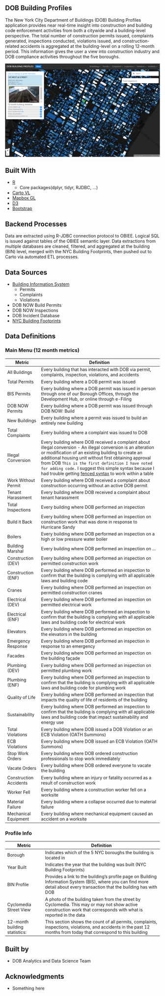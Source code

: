 ## DOB Building Profiles

The New York City Department of Buildings (DOB) Building Profiles application provides near real-time insight into construction and building code enforcement activities from both a citywide and a building-level perspective. The total number of construction permits issued, complaints generated, inspections conducted, violations issued, and construction-related accidents is aggregated at the building-level on a rolling 12-month period. This information gives the user a view into construction industry and DOB compliance activities throughout the five boroughs. 

![Alt Text](https://github.com/NYCDOB/DOB_Dashboards/blob/Dev_2016/profiles_screen.PNG)

## Built With

* [R](https://www.r-project.org/)
    + Core packages(dplyr, tidyr, RJDBC, ...)
* [Carto VL](https://carto.com/developers/carto-vl/)
* [Mapbox GL](https://www.mapbox.com/mapbox-gl-js/api/)
* [D3](https://d3js.org/)
* [Bootstrap](https://getbootstrap.com/)

## Backend Processes  

Data are extracted using R-JDBC connection protocol to OBIEE. Logical SQL is issued against tables of the OBIEE semantic layer.  Data extractions from multiple databases are cleaned, filtered, and aggregated at the building (BIN) level, merged with the NYC Building Footprints, then pushed out to Carto via automated ETL processes. 

## Data Sources

*	[Building Information System](http://a810-bisweb.nyc.gov/bisweb/bsqpm01.jsp)
    + Permits
    + Complaints
    + Violations
*	DOB NOW Build Permits
*	DOB NOW Inspections
*	DOB Incident Database
*	[NYC Building Footprints](https://github.com/CityOfNewYork/nyc-geo-metadata/blob/master/Metadata/Metadata_BuildingFootprints.md)

## Data Definitions
### Main Menu (12 month metrics)
| Metric | Definition |
|------------------------|------------------------------------------------------------------------------------------------------------------------------------------------------------------------------------------------------------------------------------------------------------|
| All Buildings | Every building that has interacted with DOB via permit, complaints, inspection, violations, and accidents |
| Total Permits | Every building where a DOB permit was issued |
| BIS Permits | Every building where a DOB permit was issued in person through one of our Borough Offices, through the Development Hub, or online through e-Filing |
| DOB NOW Permits | Every building where a DOB permit was issued through DOB NOW: Build |
| New Buildings | Every building where a permit was issued to build an entirely new building |
| Total Complaints | Every building where a complaint was issued to DOB |
| Illegal Conversion | Every building where DOB received a complaint about illegal conversion - An illegal conversion is an alteration or modification of an existing building to create an additional housing unit without first obtaining approval from DOB  `This is the first definition I have noted for adding code.` I suggest this simple syntax because I had trouble getting [fenced syntax](https://docs.gitlab.com/ee/user/markdown.html#code-and-syntax-highlighting) to work within a table|
| Work Without Permit | Every building where DOB received a complaint about construction occurring without an active DOB permit |
| Tenant Harassment | Every building where DOB received a complaint about tenant harassment |
| Total Inspections | Every building where DOB performed  an inspection |
| Build it Back | Every building where DOB performed an inspection  on construction work that was done in response to Hurricane Sandy |
| Boilers | Every building where DOB performed an inspection  on a high or low pressure water boiler |
| Building Marshal | Every building where DOB performed an inspection  on ... |
| Construction (DEV) | Every building where DOB performed an inspection  on permitted construction work |
| Construction (ENF) | Every building where DOB performed an inspection  to confirm that the building is complying with all applicable laws and building code |
| Cranes | Every building where DOB performed an inspection  on permitted construction cranes |
| Electrical (DEV) | Every building where DOB performed an inspection  on permitted electrical work |
| Electrical (ENF) | Every building where DOB performed an inspection  to confirm that the building is complying with all applicable laws and building code for electrical work |
| Elevators | Every building where DOB  performed an inspection  on the elevators in the building |
| Emergency Response | Every building where DOB performed an inspection in response to an emergency |
| Facades | Every building where DOB performed an inspection  on the building façade |
| Plumbing (DEV) | Every building where DOB performed an inspection on permitted plumbing work |
| Plumbing (ENF) | Every building where DOB performed an inspection to confirm that the building is complying with all applicable laws and building code for plumbing work |
| Quality of Life | Every building where DOB performed an inspection  that impacts the quality of life of residents of the building |
| Sustainability | Every building where DOB performed an inspection  to confirm that the building is complying with all applicable laws and building code that impact sustainability and energy use |
| Total Violations | Every building where DOB issued a DOB Violation or an ECB Violation (OATH Summons) |
| ECB Violations | Every building where DOB issued an ECB Violation (OATH Summons) |
| Stop Work Orders | Every building where DOB ordered construction professionals to stop work immediately |
| Vacate Orders | Every building where DOB ordered everyone to vacate the building |
| Construction Accidents | Every building where an injury or fatality occurred as a result of construction work |
| Worker Fell | Every building where a construction worker fell on a worksite |
| Material Failure | Every building where a collapse occurred due to material failure |
| Mechanical Equipment | Every building where mechanical equipment caused an accident on a worksite |

### Profile Info

| Metric | Definition |
|-------------------------------|----------------------------------------------------------------------------------------------------------------------------------------------------------------------------------------------------|
| Borough | Indicates which of the 5 NYC boroughs the building is located in |
| Year Built | Indicates the year that the building was built (NYC Building Footprints) |
| BIN Profile | Provides a link to the building’s profile page on Building Information System (BIS), where you can find more detail about every transaction that the building has with DOB |
| Cyclomedia Street View | A photo of the building taken from the street by Cyclomedia. This may or may not show active construction work that corresponds with what is reported in the data |
| 12-month building statistics: | This section shows the count of all permits, complaints, inspections, violations, and accidents in the past 12 months from today that correspond to this building |


## Built by

* DOB Analytics and Data Science Team

## Acknowledgments

* Something here

